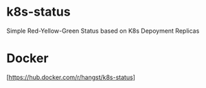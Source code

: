# k8s-status
Simple Red-Yellow-Green Status based on K8s Depoyment Replicas

# Docker
[https://hub.docker.com/r/hangst/k8s-status]
